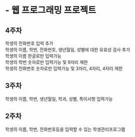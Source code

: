 # - 웹 프로그래밍 프로젝트
## 4주차
  학생의 전화번호 입력 추가   
  학생의 이름, 학번, 전화번호, 생년월일, 성별에 대한 유효성 검사 추가   
  학생의 이름 한글로만 입력가능   
  학생의 학번 숫자로만 입력가능 및 9자리 제한   
  학생의 전화번호 숫자로만 입력가능 및 3자리, 4자리, 4자리 제한   
  
## 3주차
  학생의 이름, 학번, 생년월일, 학과, 성별, 특이사항 입력가능
  
## 2주차   
  학생의 이름, 학번, 전화번호등을 입력할 수 있는 학생관리프로그램
